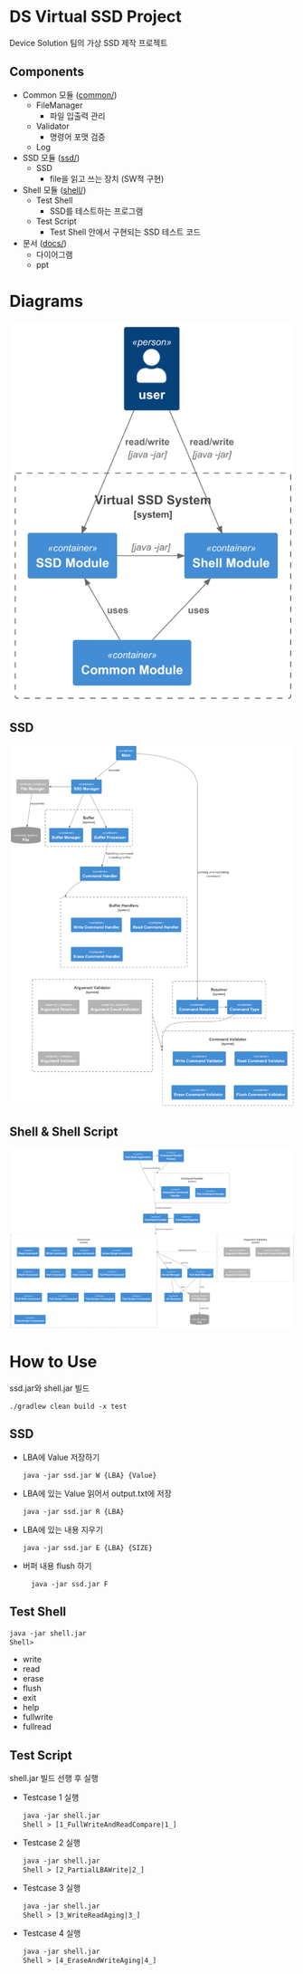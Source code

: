 # DS Virtual SSD Project
Device Solution 팀의 가상 SSD 제작 프로젝트

## Components
- Common 모듈 ([common/](common/))
  - FileManager
    - 파일 입출력 관리
  - Validator
    - 명령어 포맷 검증
  - Log
- SSD 모듈 ([ssd/](ssd/))
  - SSD
    - file을 읽고 쓰는 장치 (SW적 구현)
- Shell 모듈 ([shell/](shell/))
  - Test Shell
    - SSD를 테스트하는 프로그램
  - Test Script
    - Test Shell 안에서 구현되는
      SSD 테스트 코드
- 문서 ([docs/](docs/))
  - 다이어그램
  - ppt

# Diagrams
![전체 다이어그램](docs/default-diagram.png)
## SSD
![SSD 모듈 다이어그램](docs/ssd-diagram.png)

## Shell & Shell Script
![Shell 모듈 다이어그램](docs/shell-diagram.png)

# How to Use
ssd.jar와 shell.jar 빌드
```shell
./gradlew clean build -x test
```
## SSD
- LBA에 Value 저장하기
  ```shell
  java -jar ssd.jar W {LBA} {Value}
  ```
- LBA에 있는 Value 읽어서 output.txt에 저장
  ```shell
  java -jar ssd.jar R {LBA}
  ```
- LBA에 있는 내용 지우기
  ```shell
  java -jar ssd.jar E {LBA} {SIZE}
  ```
- 버퍼 내용 flush 하기
  ```shell
    java -jar ssd.jar F
  ```
## Test Shell
```shell
java -jar shell.jar
Shell> 
```
- write
- read
- erase
- flush
- exit
- help
- fullwrite
- fullread

## Test Script
shell.jar 빌드 선행 후 실행
- Testcase 1 실행
  ```shell
  java -jar shell.jar
  Shell > [1_FullWriteAndReadCompare|1_]
  ```
- Testcase 2 실행
  ```shell
  java -jar shell.jar
  Shell > [2_PartialLBAWrite|2_]
  ```
- Testcase 3 실행
  ```shell
  java -jar shell.jar
  Shell > [3_WriteReadAging|3_]
  ```
- Testcase 4 실행
  ```shell
  java -jar shell.jar
  Shell > [4_EraseAndWriteAging|4_]
  ```